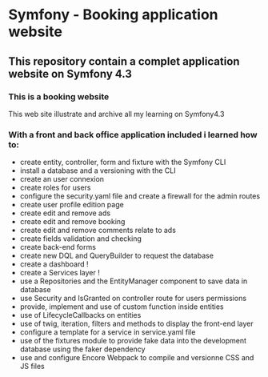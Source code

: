 # Symfony  - Booking application website


## This repository contain a complet application website on Symfony 4.3

### This is a booking website
This web site illustrate and archive all my learning on Symfony4.3

### With a front and back office application included i learned how to:
- create entity, controller, form and fixture with the Symfony CLI
- install a database and a versioning with the CLI
- create an user connexion
- create roles for users
- configure the security.yaml file and create a firewall for the admin routes
- create user profile edition page
- create edit and remove ads
- create edit and remove booking
- create edit and remove comments relate to ads
- create fields validation and checking
- create back-end forms
- create new DQL and QueryBuilder to request the database
- create a dashboard !
- create a Services layer !
- use a Repositories and the EntityManager component to save data in database
- use Security and IsGranted on controller route for users permissions
- provide, implement and use of custom function inside entities
- use of LifecycleCallbacks on entities
- use of twig, iteration, filters and methods to display the front-end layer
- configure a template for a service in service.yaml file
- use of the fixtures module to provide fake data into the development database using the faker dependency
- use and configure Encore Webpack to compile and versionne CSS and JS files
